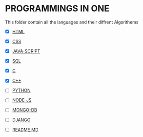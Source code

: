 # PROGRAMMINGS IN ONE
This folder contain all the languages and their diffrent Algorithems

-   [x] [HTML](/html/)
-   [X] [CSS](/CSS/)
-   [X] [JAVA-SCRIPT](/javascript/)
-   [X] [SQL](/SQL/) 
-   [X] [C ](/c%20language/)
-   [X] [C++](/c%2B%2B%20language/)
-   [ ] [PYTHON](/) 
-   [ ] [NODE-JS](/)
-   [ ] [MONGO-DB](/)
-   [ ] [DJANGO](/)
-   [ ] [README.MD](/)

